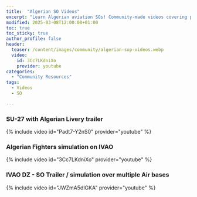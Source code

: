 ```yaml
---
title:  "Algerian SO Videos"
excerpt: "Learn Algerian aviation SOs! Community-made videos covering procedures for realistic MSFS flights."
modified: 2025-03-08T12:00:00+01:00
toc: true
toc_sticky: true
author_profile: false
header:
  teaser: /content/images/community/algerian-sop-videos.webp
  video:
    id: 3Cc7LKdniXo
    provider: youtube
categories: 
  - "Community Resources"
tags:
  - Videos
  - SO

---
```


### SU-27 with Algerian Livery trailer 
{% include video id="Padt7-Y2nS0" provider="youtube" %}


### Algerian Fighters simulation on IVAO 
{% include video id="3Cc7LKdniXo" provider="youtube" %}

### IVAO DZ - SO Trailer / simulation over multiple Air bases  
{% include video id="JWZmA5dIGKA" provider="youtube" %}